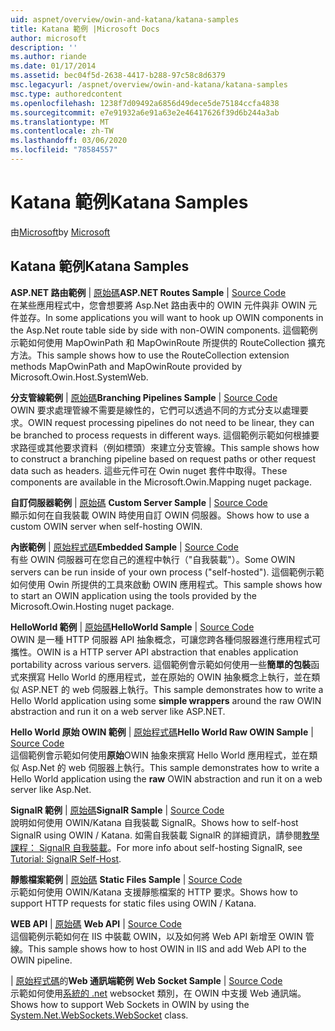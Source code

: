 ```yaml
---
uid: aspnet/overview/owin-and-katana/katana-samples
title: Katana 範例 |Microsoft Docs
author: microsoft
description: ''
ms.author: riande
ms.date: 01/17/2014
ms.assetid: bec04f5d-2638-4417-b288-97c58c8d6379
msc.legacyurl: /aspnet/overview/owin-and-katana/katana-samples
msc.type: authoredcontent
ms.openlocfilehash: 1238f7d09492a6856d49dece5de75184ccfa4838
ms.sourcegitcommit: e7e91932a6e91a63e2e46417626f39d6b244a3ab
ms.translationtype: MT
ms.contentlocale: zh-TW
ms.lasthandoff: 03/06/2020
ms.locfileid: "78584557"
---
```

# <a name="katana-samples"></a><span data-ttu-id="720c2-102">Katana 範例</span><span class="sxs-lookup"><span data-stu-id="720c2-102">Katana Samples</span></span>

<span data-ttu-id="720c2-103">由[Microsoft](https://github.com/microsoft)</span><span class="sxs-lookup"><span data-stu-id="720c2-103">by [Microsoft](https://github.com/microsoft)</span></span>

## <a name="katana-samples"></a><span data-ttu-id="720c2-104">Katana 範例</span><span class="sxs-lookup"><span data-stu-id="720c2-104">Katana Samples</span></span>

<span data-ttu-id="720c2-105">**ASP.NET 路由範例** | [原始碼](https://github.com/aspnet/samples/tree/master/samples/aspnet/Katana/AspNetRoutes)</span><span class="sxs-lookup"><span data-stu-id="720c2-105">**ASP.NET Routes Sample** | [Source Code](https://github.com/aspnet/samples/tree/master/samples/aspnet/Katana/AspNetRoutes)</span></span>  
<span data-ttu-id="720c2-106">在某些應用程式中，您會想要將 Asp.Net 路由表中的 OWIN 元件與非 OWIN 元件並存。</span><span class="sxs-lookup"><span data-stu-id="720c2-106">In some applications you will want to hook up OWIN components in the Asp.Net route table side by side with non-OWIN components.</span></span> <span data-ttu-id="720c2-107">這個範例示範如何使用 MapOwinPath 和 MapOwinRoute 所提供的 RouteCollection 擴充方法。</span><span class="sxs-lookup"><span data-stu-id="720c2-107">This sample shows how to use the RouteCollection extension methods MapOwinPath and MapOwinRoute provided by Microsoft.Owin.Host.SystemWeb.</span></span>

<span data-ttu-id="720c2-108">**分支管線範例** | [原始碼](https://github.com/aspnet/samples/tree/master/samples/aspnet/Katana/BranchingPipelines)</span><span class="sxs-lookup"><span data-stu-id="720c2-108">**Branching Pipelines Sample** | [Source Code](https://github.com/aspnet/samples/tree/master/samples/aspnet/Katana/BranchingPipelines)</span></span>  
<span data-ttu-id="720c2-109">OWIN 要求處理管線不需要是線性的，它們可以透過不同的方式分支以處理要求。</span><span class="sxs-lookup"><span data-stu-id="720c2-109">OWIN request processing pipelines do not need to be linear, they can be branched to process requests in different ways.</span></span> <span data-ttu-id="720c2-110">這個範例示範如何根據要求路徑或其他要求資料（例如標頭）來建立分支管線。</span><span class="sxs-lookup"><span data-stu-id="720c2-110">This sample shows how to construct a branching pipeline based on request paths or other request data such as headers.</span></span> <span data-ttu-id="720c2-111">這些元件可在 Owin nuget 套件中取得。</span><span class="sxs-lookup"><span data-stu-id="720c2-111">These components are available in the Microsoft.Owin.Mapping nuget package.</span></span>

<span data-ttu-id="720c2-112">**自訂伺服器範例** | [原始碼](https://github.com/aspnet/samples/tree/master/samples/aspnet/Katana/CustomServer) </span><span class="sxs-lookup"><span data-stu-id="720c2-112">**Custom Server Sample** | [Source Code](https://github.com/aspnet/samples/tree/master/samples/aspnet/Katana/CustomServer) </span></span>  
<span data-ttu-id="720c2-113">顯示如何在自我裝載 OWIN 時使用自訂 OWIN 伺服器。</span><span class="sxs-lookup"><span data-stu-id="720c2-113">Shows how to use a custom OWIN server when self-hosting OWIN.</span></span>

<span data-ttu-id="720c2-114">**內嵌範例** | [原始程式碼](https://github.com/aspnet/samples/tree/master/samples/aspnet/Katana/Embedded)</span><span class="sxs-lookup"><span data-stu-id="720c2-114">**Embedded Sample** | [Source Code](https://github.com/aspnet/samples/tree/master/samples/aspnet/Katana/Embedded)</span></span>  
<span data-ttu-id="720c2-115">有些 OWIN 伺服器可在您自己的進程中執行（&quot;自我裝載&quot;）。</span><span class="sxs-lookup"><span data-stu-id="720c2-115">Some OWIN servers can be run inside of your own process (&quot;self-hosted&quot;).</span></span> <span data-ttu-id="720c2-116">這個範例示範如何使用 Owin 所提供的工具來啟動 OWIN 應用程式。</span><span class="sxs-lookup"><span data-stu-id="720c2-116">This sample shows how to start an OWIN application using the tools provided by the Microsoft.Owin.Hosting nuget package.</span></span>

<span data-ttu-id="720c2-117">**HelloWorld 範例** | [原始碼](https://github.com/aspnet/samples/tree/master/samples/aspnet/Katana/HelloWorld)</span><span class="sxs-lookup"><span data-stu-id="720c2-117">**HelloWorld Sample** | [Source Code](https://github.com/aspnet/samples/tree/master/samples/aspnet/Katana/HelloWorld)</span></span>  
<span data-ttu-id="720c2-118">OWIN 是一種 HTTP 伺服器 API 抽象概念，可讓您跨各種伺服器進行應用程式可攜性。</span><span class="sxs-lookup"><span data-stu-id="720c2-118">OWIN is a HTTP server API abstraction that enables application portability across various servers.</span></span> <span data-ttu-id="720c2-119">這個範例會示範如何使用一些**簡單的包裝**函式來撰寫 Hello World 的應用程式，並在原始的 OWIN 抽象概念上執行，並在類似 ASP.NET 的 web 伺服器上執行。</span><span class="sxs-lookup"><span data-stu-id="720c2-119">This sample demonstrates how to write a Hello World application using some **simple wrappers** around the raw OWIN abstraction and run it on a web server like ASP.NET.</span></span>

<span data-ttu-id="720c2-120">**Hello World 原始 OWIN 範例** | [原始程式碼](https://github.com/aspnet/samples/tree/master/samples/aspnet/Katana/HelloWorldRawOwin)</span><span class="sxs-lookup"><span data-stu-id="720c2-120">**Hello World Raw OWIN Sample** | [Source Code](https://github.com/aspnet/samples/tree/master/samples/aspnet/Katana/HelloWorldRawOwin)</span></span>  
<span data-ttu-id="720c2-121">這個範例會示範如何使用**原始**OWIN 抽象來撰寫 Hello World 應用程式，並在類似 Asp.Net 的 web 伺服器上執行。</span><span class="sxs-lookup"><span data-stu-id="720c2-121">This sample demonstrates how to write a Hello World application using the **raw** OWIN abstraction and run it on a web server like Asp.Net.</span></span>

<span data-ttu-id="720c2-122">**SignalR 範例** | [原始碼](https://github.com/aspnet/samples/tree/master/samples/aspnet/Katana/SignalR)</span><span class="sxs-lookup"><span data-stu-id="720c2-122">**SignalR Sample** | [Source Code](https://github.com/aspnet/samples/tree/master/samples/aspnet/Katana/SignalR)</span></span>  
<span data-ttu-id="720c2-123">說明如何使用 OWIN/Katana 自我裝載 SignalR。</span><span class="sxs-lookup"><span data-stu-id="720c2-123">Shows how to self-host SignalR using OWIN / Katana.</span></span> <span data-ttu-id="720c2-124">如需自我裝載 SignalR 的詳細資訊，請參閱[教學課程： SignalR 自我裝載](../../../signalr/overview/deployment/tutorial-signalr-self-host.md)。</span><span class="sxs-lookup"><span data-stu-id="720c2-124">For more info about self-hosting SignalR, see [Tutorial: SignalR Self-Host](../../../signalr/overview/deployment/tutorial-signalr-self-host.md).</span></span>

<span data-ttu-id="720c2-125">**靜態檔案範例** | [原始碼](https://github.com/aspnet/samples/tree/master/samples/aspnet/Katana/StaticFilesSample) </span><span class="sxs-lookup"><span data-stu-id="720c2-125">**Static Files Sample** | [Source Code](https://github.com/aspnet/samples/tree/master/samples/aspnet/Katana/StaticFilesSample) </span></span>  
<span data-ttu-id="720c2-126">示範如何使用 OWIN/Katana 支援靜態檔案的 HTTP 要求。</span><span class="sxs-lookup"><span data-stu-id="720c2-126">Shows how to support HTTP requests for static files using OWIN / Katana.</span></span>

<span data-ttu-id="720c2-127">**WEB API** | [原始碼](https://github.com/aspnet/samples/tree/master/samples/aspnet/Katana/WebApi) </span><span class="sxs-lookup"><span data-stu-id="720c2-127">**Web API** | [Source Code](https://github.com/aspnet/samples/tree/master/samples/aspnet/Katana/WebApi) </span></span>  
<span data-ttu-id="720c2-128">這個範例示範如何在 IIS 中裝載 OWIN，以及如何將 Web API 新增至 OWIN 管線。</span><span class="sxs-lookup"><span data-stu-id="720c2-128">This sample shows how to host OWIN in IIS and add Web API to the OWIN pipeline.</span></span>

<span data-ttu-id="720c2-129"> | [原始程式碼](https://github.com/aspnet/samples/tree/master/samples/aspnet/Katana/WebSocketSample)的**Web 通訊端範例** </span><span class="sxs-lookup"><span data-stu-id="720c2-129">**Web Socket Sample** | [Source Code](https://github.com/aspnet/samples/tree/master/samples/aspnet/Katana/WebSocketSample) </span></span>  
<span data-ttu-id="720c2-130">示範如何使用[系統的 .net](https://msdn.microsoft.com/library/system.net.websockets.websocket(v=vs.110).aspx) websocket 類別，在 OWIN 中支援 Web 通訊端。</span><span class="sxs-lookup"><span data-stu-id="720c2-130">Shows how to support Web Sockets in OWIN by using the [System.Net.WebSockets.WebSocket](https://msdn.microsoft.com/library/system.net.websockets.websocket(v=vs.110).aspx) class.</span></span>
